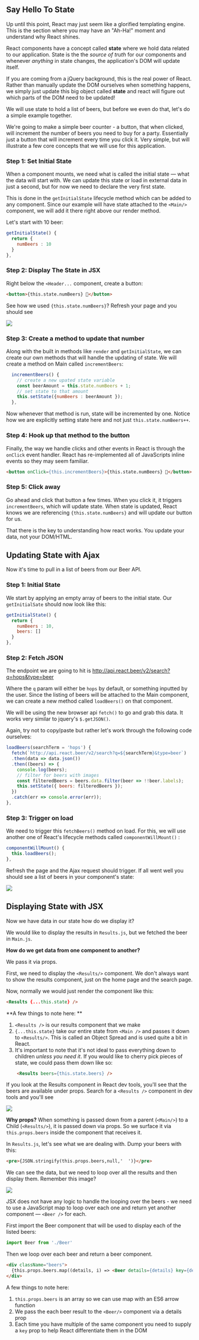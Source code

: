 ## Say Hello To State

Up until this point, React may just seem like a glorified templating engine. This is the section where you may have an "Ah-Ha!" moment and understand why React shines. 

React components have a concept called **state** where we hold data related to our application. State is the the _source of truth_ for our components and whenever _anything_ in state changes, the application's DOM will update itself. 

If you are coming from a jQuery background, this is the real power of React. Rather than manually update the DOM ourselves when something happens, we simply just update this big object called **state** and react will figure out which parts of the DOM need to be updated! 

We will use state to hold a list of beers, but before we even do that, let's do a simple example together.

We're going to make a simple beer counter - a button, that when clicked, will increment the number of beers you need to buy for a party. Essentially just a button that will increment every time you click it. Very simple, but will illustrate a few core concepts that we will use for this application.

### Step 1: Set Initial State
When a component mounts, we need what is called the initial state — what the data will start with. We can update this state or load in external data in just a second, but for now we need to declare the very first state. 

This is done in the `getInitialState` lifecycle method which can be added to any component. Since our example will have state attached to the `<Main/>` component, we will add it there right above our render method.

Let's start with 10 beer:

```js
getInitialState() {
  return {
    numBeers : 10
  }
},
```

### Step 2: Display The State in JSX
Right below the `<Header...` component, create a button:

```html
<button>{this.state.numBeers} 🍺</button>
```

See how we used `{this.state.numBeers}`? Refresh your page and you should see 

![](http://wes.io/fdFt/content)

### Step 3: Create a method to update that number

Along with the built in methods like `render` and `getInitialState`, we can create our own methods that will handle the updating of state. We will create a method on Main called `incrementBeers`: 


```js
  incrementBeers() {
    // create a new upated state variable
    const beerAmount = this.state.numBeers + 1;
    // set state to that amount
    this.setState({numBeers : beerAmount });
  },
```

Now whenever that method is run, state will be incremented by one. Notice how we are explicitly setting state here and not just `this.state.numBeers++`. 

### Step 4: Hook up that method to the button

Finally, the way we handle clicks and other events in React is through the `onClick` event handler. React has re-implemented all of JavaScripts inline events so they may seem familiar. 

```html
<button onClick={this.incrementBeers}>{this.state.numBeers} 🍺</button>
```

### Step 5: Click away

Go ahead and click that button a few times. When you click it, it triggers `incrementBeers`, which will update state. When state is updated, React knows we are referencing `{this.state.numBeers}` and will update our button for us. 

That there is the key to understanding how react works. You update your data, not your DOM/HTML. 

<!-- New Doc -->

## Updating State with Ajax

Now it's time to pull in a list of beers from our Beer API. 

### Step 1: Initial State
We start by applying an empty array of beers to the initial state. Our `getInitialSate` should now look like this:

```js
getInitialState() {
  return {
    numBeers : 10,
    beers: []
  }
},
```

### Step 2: Fetch JSON
The endpoint we are going to hit is <http://api.react.beer/v2/search?q=hops&type=beer>

Where the `q` param will either be `hops` by default, or something inputted by the user. Since the listing of beers will be attached to the Main component, we can create a new method called `loadBeers()` on that component. 

We will be using the new browser api `fetch()` to go and grab this data. It works very similar to jquery's `$.getJSON()`. 

Again, try not to copy/paste but rather let's work through the following code ourselves:

```js
loadBeers(searchTerm = 'hops') {
  fetch(`http://api.react.beer/v2/search?q=${searchTerm}&type=beer`)
  .then(data => data.json())
  .then((beers) => {
    console.log(beers);
    // filter for beers with images
    const filteredBeers = beers.data.filter(beer => !!beer.labels);
    this.setState({ beers: filteredBeers });
  })
  .catch(err => console.error(err));
},
```

### Step 3: Trigger on load

We need to trigger this `fetchBeers()` method on load. For this, we will use another one of React's lifecycle methods called `componentWillMount()` :

```js
componentWillMount() {
  this.loadBeers();
},
```

Refresh the page and the Ajax request should trigger. If all went well you should see a list of beers in your component's state:

![](http://wes.io/fdR6/content)


## Displaying State with JSX

Now we have data in our state how do we display it? 

We would like to display the results in `Results.js`, but we fetched the beer in `Main.js`. 

**How do we get data from one component to another?** 

We pass it via props.

First, we need to display the `<Results/>` component. We don't always want to show the results component, just on the home page and the search page. 

Now, normally we would just render the component like this:

```html
<Results {...this.state} />
```

**A few things to note here: **

1. `<Results />` is our results component that we make
2. `{...this.state}` take our entire state from `<Main />` and passes it down to `<Results/>`. This is called an Object Spread and is used quite a bit in React.  
3. It's important to note that it's not ideal to pass everything down to children _unless you need it_. If you would like to cherry pick pieces of state, we could pass them down like so:
	
```html
	<Results beers={this.state.beers} />
```

<!-- 
Now that the Results tag makes sense, we have another question to ask ourselves: **how do we get it to only show up on certain pages?**

Well, we can use the `<Match />` component from React Router!

First import it at the top of your `Results.js` file:

```js
import { Match } from 'react-router';
```

Then, we use the `<Match />` tag with a render function. The reason we need a render function here is because we want to pass down custom props. 

```html
<div className="wrapper">
  <Header siteName="Beer me!" />
  <Match exactly pattern="/" render={() => <Results loadBeers={this.loadBeers} {...this.state} />} />
  <Match exactly pattern="/search/:searchTerm" render={() => <Results loadBeers={this.loadBeers} {...this.state} />} />
</div>
```
-->

If you look at the Results component in React dev tools, you'll see that the beers are available under props. Search for a `<Results />` component in dev tools and you'll see 

![](http://wes.io/hkVG/content)

**Why props?** When something is passed down from a parent (`<Main/>`) to a Child (`<Results/>`), it is passed down via props. So we surface it via `this.props.beers` inside the component that receives it.

In `Results.js`, let's see what we are dealing with. Dump your beers with this:

```html
<pre>{JSON.stringify(this.props.beers,null,'  ')}</pre>
```

We can see the data, but we need to loop over all the results and then display them.  Remember this image?

![](http://wes.io/fcCO/content)

JSX does not have any logic to handle the looping over the beers - we need to use a JavaScript map to loop over each one and return yet another component — `<Beer />` for each.

First import the Beer component that will be used to display each of the listed beers:

```js
import Beer from './Beer'
```

Then we loop over each beer and return a beer component. 

```html
<div className="beers">
  {this.props.beers.map((details, i) => <Beer details={details} key={details.id}/>)}
</div>
```

A few things to note here:

1. `this.props.beers` is an array so we can use map with an ES6 arrow function
2. We pass the each beer result to the `<Beer/>` component via a details prop
3. Each time you have multiple of the same component you need to supply a `key` prop to help React differentiate them in the DOM
